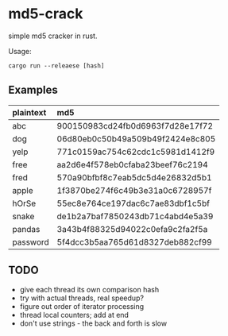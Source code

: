 # md5-crack
simple md5 cracker in rust.

Usage:

    cargo run --releaese [hash]

## Examples

| plaintext | md5     						   |
| :-------- | :------------------------------- |
| abc 		| 900150983cd24fb0d6963f7d28e17f72 |
| dog 		| 06d80eb0c50b49a509b49f2424e8c805 |
| yelp 		| 771c0159ac754c62cdc1c5981d1412f9 |
| free 		| aa2d6e4f578eb0cfaba23beef76c2194 |
| fred 		| 570a90bfbf8c7eab5dc5d4e26832d5b1 |
| apple 	| 1f3870be274f6c49b3e31a0c6728957f |
| hOrSe 	| 55ec8e764ce197dac6c7ae83dbf1c5bf |
| snake 	| de1b2a7baf7850243db71c4abd4e5a39 |
| pandas 	| 3a43b4f88325d94022c0efa9c2fa2f5a |
| password  | 5f4dcc3b5aa765d61d8327deb882cf99 |

## TODO
  - give each thread its own comparison hash
  - try with actual threads, real speedup?
  - figure out order of iterator processing
  - thread local counters; add at end
  - don't use strings - the back and forth is slow
